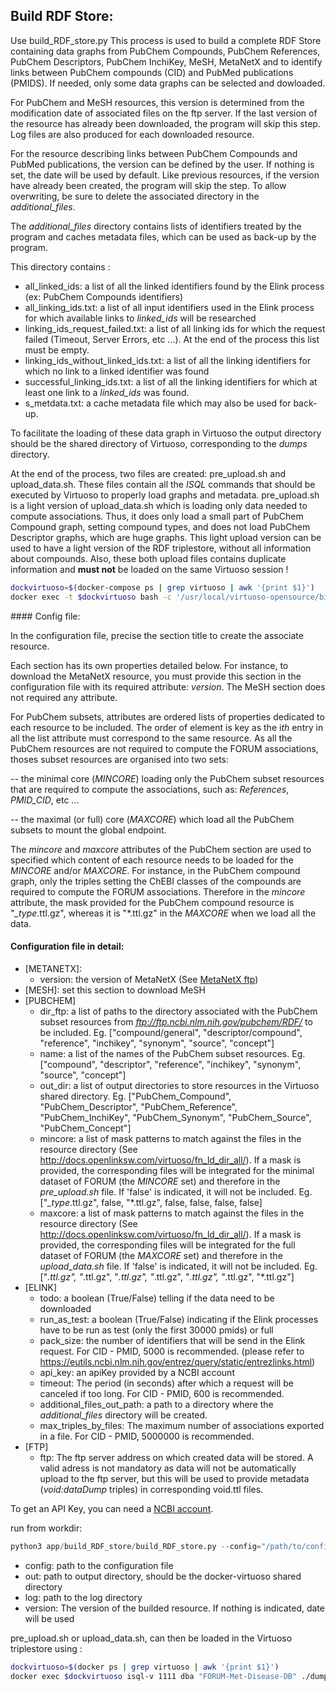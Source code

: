 
## Build RDF Store:
Use build_RDF_store.py
This process is used to build a complete RDF Store containing data graphs from PubChem Compounds, PubChem References, PubChem Descriptors, PubChem InchiKey, MeSH, MetaNetX and to identify links between PubChem compounds (CID) and PubMed publications (PMIDS). If needed, only some data graphs can be selected and dowloaded.

For PubChem and MeSH resources, this version is determined from the modification date of associated files on the ftp server. If the last version of the resource has already been downloaded, the program will skip this step. Log files are also produced for each downloaded resource.

For the resource describing links between PubChem Compounds and PubMed publications, the version can be defined by the user. If nothing is set, the date will be used by default. Like previous resources, if the version have already been created, the program will skip the step. To allow overwriting, be sure to delete the associated directory in the *additional_files*.

The *additional_files* directory contains lists of identifiers treated by the program and caches metadata files, which can be used as back-up by the program.

This directory contains :
  - all_linked_ids: a list of all the linked identifiers found by the Elink process (ex: PubChem Compounds identifiers)
  - all_linking_ids.txt: a list of all input identifiers used in the Elink process for which available links to *linked_ids* will be researched
  - linking_ids_request_failed.txt: a list of all linking ids for which the request failed (Timeout, Server Errors, etc ...). At the end of the process this list must be empty.
  - linking_ids_without_linked_ids.txt: a list of all the linking identifiers for which no link to a linked identifier was found
  - successful_linking_ids.txt: a list of all the linking identifiers for which at least one link to a *linked_ids* was found.
  - s_metdata.txt: a cache metadata file which may also be used for back-up.

To facilitate the loading of these data graph in Virtuoso the output directory should be the shared directory of Virtuoso, corresponding to the *dumps* directory.

At the end of the process, two files are created: pre_upload.sh and upload_data.sh. These files contain all the *ISQL* commands that should be executed by Virtuoso to properly load graphs and metadata. pre_upload.sh is a light version of upload_data.sh which is loading only data needed to compute associations. Thus, it does only load a small part of PubChem Compound graph, setting compound types, and does not load PubChem Descriptor graphs, which are huge graphs. This light upload version can be used to have a light version of the RDF triplestore, without all information about compounds. Also, these both upload files contains duplicate information and **must not** be loaded on the same Virtuoso session ! 

```bash
dockvirtuoso=$(docker-compose ps | grep virtuoso | awk '{print $1}')
docker exec -t $dockvirtuoso bash -c '/usr/local/virtuoso-opensource/bin/isql-v 1111 dba "FORUM-Met-Disease-DB" ./dumps/upload.sh'
```

#### Config file:

In the configuration file, precise the section title to create the associate resource.

Each section has its own properties detailed below. For instance, to download the MetaNetX resource, you must provide this section in the configuration file with its required attribute: *version*. The MeSH section does not required any attribute.

For PubChem subsets, attributes are ordered lists of properties dedicated to each resource to be included. The order of element is key as the i*th* entry in all the list attribute must correspond to the same resource. As all the PubChem resources are not required to compute the FORUM associations, thoses subset resources are organised into two sets: 

  -- the minimal core (*MINCORE*) loading only the PubChem subset resources that are required to compute the associations, such as: *References*, *PMID_CID*, etc ...

  -- the maximal (or full) core (*MAXCORE*) which load all the PubChem subsets to mount the global endpoint.

The *mincore* and *maxcore* attributes of the PubChem section are used to specified which content of each resource needs to be loaded for the *MINCORE* and/or *MAXCORE*. For instance, in the PubChem compound graph, only the triples setting the ChEBI classes of the compounds are required to compute the FORUM associations. Therefore in the *mincore* attribute, the mask provided for the PubChem compound resource is "*_type*.ttl.gz", whereas it is "*.ttl.gz" in the *MAXCORE* when we load all the data. 

#### Configuration file in detail:

- [METANETX]:
  - version: the version of MetaNetX (See [MetaNetX ftp](ftp://ftp.vital-it.ch/databases/metanetx/MNXref/))
- [MESH]: set this section to download MeSH
- [PUBCHEM]
  - dir_ftp: a list of paths to the directory associated with the PubChem subset resources from *ftp://ftp.ncbi.nlm.nih.gov/pubchem/RDF/* to be included. Eg. ["compound/general", "descriptor/compound", "reference", "inchikey", "synonym", "source", "concept"]
  - name: a list of the names of the PubChem subset resources. Eg. ["compound", "descriptor", "reference", "inchikey", "synonym", "source", "concept"]
  - out_dir: a list of output directories to store resources in the Virtuoso shared directory. Eg. ["PubChem_Compound", "PubChem_Descriptor", "PubChem_Reference", "PubChem_InchiKey", "PubChem_Synonym", "PubChem_Source", "PubChem_Concept"]
  - mincore: a list of mask patterns to match against the files in the resource directory (See http://docs.openlinksw.com/virtuoso/fn_ld_dir_all/). If a mask is provided, the corresponding files will be integrated for the minimal dataset of FORUM (the *MINCORE* set) and therefore in the *pre_upload.sh* file. If 'false' is indicated, it will not be included. Eg. ["*_type*.ttl.gz", false, "*.ttl.gz", false, false, false, false]
  - maxcore: a list of mask patterns to match against the files in the resource directory (See http://docs.openlinksw.com/virtuoso/fn_ld_dir_all/). If a mask is provided, the corresponding files will be integrated for the full dataset of FORUM (the *MAXCORE* set) and therefore in the *upload_data.sh* file. If 'false' is indicated, it will not be included. Eg. ["*.ttl.gz", "*.ttl.gz", "*.ttl.gz", "*.ttl.gz", "*.ttl.gz", "*.ttl.gz", "*.ttl.gz"]
- [ELINK]
  - todo: a boolean (True/False) telling if the data need to be downloaded
  - run_as_test: a boolean (True/False) indicating if the Elink processes have to be run as test (only the first 30000 pmids) or full
  - pack_size: the number of identifiers that will be send in the Elink request. For CID - PMID, 5000 is recommended. (please refer to https://eutils.ncbi.nlm.nih.gov/entrez/query/static/entrezlinks.html)
  - api_key: an apiKey provided by a NCBI account 
  - timeout: The period (in seconds) after which a request will be canceled if too long. For CID - PMID, 600 is recommended.
  - additional_files_out_path: a path to a directory where the *additional_files* directory will be created.
  - max_triples_by_files: The maximum number of associations exported in a file. For CID - PMID, 5000000 is recommended.
- [FTP]
  - ftp: The ftp server address on which created data will be stored. A valid adress is not mandatory as data will not be automatically upload to the ftp server, but this will be used to provide metadata (*void:dataDump* triples) in corresponding void.ttl files.

To get an API Key, you can need a [NCBI account](https://www.ncbi.nlm.nih.gov/account/register/).

run from workdir:
```python
python3 app/build_RDF_store/build_RDF_store.py --config="/path/to/config_file.ini" --out="path/to/out/dir" --log="path/to/log/dir" --version="version"
```

- config: path to the configuration file
- out: path to output directory, should be the docker-virtuoso shared directory
- log: path to the log directory
- version: The version of the builded resource. If nothing is indicated, date will be used

pre_upload.sh or upload_data.sh, can then be loaded in the Virtuoso triplestore using :

```bash
dockvirtuoso=$(docker ps | grep virtuoso | awk '{print $1}')
docker exec $dockvirtuoso isql-v 1111 dba "FORUM-Met-Disease-DB" ./dumps/*upload_file*.sh
```